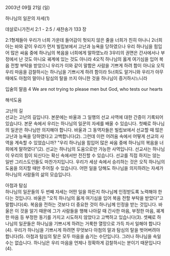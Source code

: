 2003년 09월 21일 (일)

하나님의 일꾼의 자세(1)



데살로니가전서 2:1 - 2:5 / 새찬송가 133 장


2:1형제들아 우리가 너희 가운데 들어감이 헛되지 않은 줄을 너희가 친히 아나니 
2너희 아는 바와 같이 우리가 먼저 빌립보에서 고난과 능욕을 당하였으나 우리 하나님을 힘입어 많은 싸움 중에 하나님의 복음을 너희에게 말하였노라 
3우리의 권면은 간사에서나 부정에서 난 것도 아니요 궤계에 있는 것도 아니라 
4오직 하나님의 옳게 여기심을 입어 복음 전할 부탁을 받았으니 우리가 이와 같이 말함은 사람을 기쁘게 하려 함이 아니요 오직 우리 마음을 감찰하시는 하나님을 기쁘시게 하려 함이라 
5너희도 알거니와 우리가 아무 때에도 아첨의 말이나 탐심의 탈을 쓰지 아니한 것을 하나님이 증거하시느니라 

입술의 말씀 
4 We are not trying to please men but God, who tests our hearts

해석도움





고난의 길  
선교는 고난의 길입니다. 본문에는 바울과 그 일행의 선교 사역에 대한 간증이 기록되어 있습니다. 본문 속에서 우리는 하나님의 일꾼의 자세를 배울 수 있습니다. 첫째로 하나님의 일꾼은 하나님만 의지해야 합니다. 바울과 그 동역자들은 빌립보에서 선교할 때 많은 고난과 능욕을 당하였다고 고백합니다(2). 그런데 이런 어려움 속에서 어떻게 선교의 사역을 계속할 수 있었습니까? "우리 하나님을 힘입어 많은 싸움 중에 하나님의 복음을 너희에게 말하였다"(2). 선교는 하나님의 도움으로만 가능한 사역입니다. 선교사는 하나님이 우리의 힘이 되신다는 확신 속에서만 전진할 수 있습니다. 선교를 직접 하지는 않는 일반 그리스도인들도 마찬가지입니다. 우리가 세상 속에서 승리하는 것은 오직 하나님의 도움을 의지할 때만 주어질 수 있습니다. 어떤 일을 당해도 하나님을 의지하려는 자세가 하나님의 사람들의 삶의 모습입니다.  

아첨과 탐심  
하나님의 일꾼들의 두 번째 자세는 어떤 일을 하든지 하나님께 인정받도록 노력해야 한다는 것입니다. 바울은 "오직 하나님의 옳게 여기심을 입어 복음 전할 부탁을 받았다"고 말합니다(4). 복음을 전하는 것보다 더 중요한 것이 하나님께 인정을 받는 것입니다. 바울은 이 것을 알기 때문에 그가 사람들을 행해 나아갈 때 간사한 마음, 부정한 마음, 궤계한 마음 등 부정한 동기를 가지고 시도하지 않았다고 고백하고 있습니다(3). 셋째로 하나님의 일꾼들은 하나님을 기쁘시게 하려는 거룩한 열망으로 가득 차서 일해야 합니다(4). 우리가 하나님을 기쁘시게 하려면 무엇보다 아첨의 말과 탐심의 탈을 벗어버려야 합니다(5). 아첨과 탐심의 탈은 모두 마음을 숨기는 수단입니다. 그러나 하나님을 속일 수는 없습니다. 하나님은 우리 마음을 언제나 정확하게 감찰하시는 분이기 때문입니다(4).